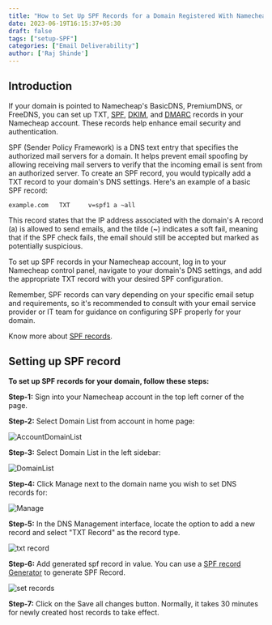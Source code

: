 ```yaml
---
title: "How to Set Up SPF Records for a Domain Registered With Namecheap"
date: 2023-06-19T16:15:37+05:30
draft: false
tags: ["setup-SPF"]
categories: ["Email Deliverability"]
author: ['Raj Shinde']
---
```



## Introduction

If your domain is pointed to Namecheap's BasicDNS, PremiumDNS, or FreeDNS, you can set up TXT, [SPF](https://maemaildojo.io/spf-record-checker), [DKIM](https://emaildojo.io/dkim-checker), and [DMARC](https://emaildojo.io/dmarc-checker) records in your Namecheap account. These records help enhance email security and authentication.

SPF (Sender Policy Framework) is a DNS text entry that specifies the authorized mail servers for a domain. It helps prevent email spoofing by allowing receiving mail servers to verify that the incoming email is sent from an authorized server. To create an SPF record, you would typically add a TXT record to your domain's DNS settings. Here's an example of a basic SPF record:

`example.com   TXT     v=spf1 a ~all`

This record states that the IP address associated with the domain's A record (a) is allowed to send emails, and the tilde (~) indicates a soft fail, meaning that if the SPF check fails, the email should still be accepted but marked as potentially suspicious.

To set up SPF records in your Namecheap account, log in to your Namecheap control panel, navigate to your domain's DNS settings, and add the appropriate TXT record with your desired SPF configuration.

Remember, SPF records can vary depending on your specific email setup and requirements, so it's recommended to consult with your email service provider or IT team for guidance on configuring SPF properly for your domain.

Know more about [SPF records](https://emaildojo.io/knowledgebase/email-deliverability/introduction-to-spf-records/).

## Setting up SPF record

**To set up SPF records for your domain, follow these steps:**

**Step-1:**  Sign into your Namecheap account in the top left corner of the page.

**Step-2:**  Select Domain List from account  in home page:

![AccountDomainList](https://i.imgur.com/gjuNflT.png)

**Step-3:**  Select Domain List in the left sidebar:

![DomainList](https://i.imgur.com/zTfK2E5.png)

**Step-4:** Click Manage next to the domain name you wish to set DNS records for:

![Manage](https://i.imgur.com/olq5O1q.png)

**Step-5:** In the DNS Management interface, locate the option to add a new record and select "TXT Record" as the record type.

![txt record](https://i.imgur.com/DkOcSTD.png)

**Step-6:** Add generated spf record in value. You can use a [SPF record Generator](https://emaildojo.io/spf-record-generator) to generate SPF Record.

![set records](https://i.imgur.com/RbR16kX.png)

**Step-7:** Click on the Save all changes button. Normally, it takes 30 minutes for newly created host records to take effect.



